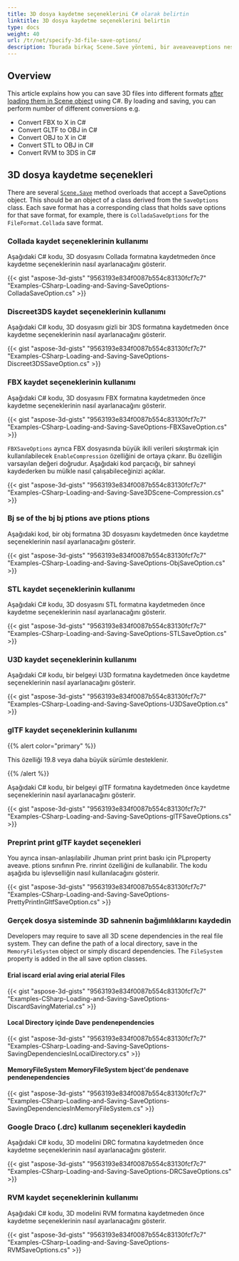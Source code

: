 ```yaml
---
title: 3D dosya kaydetme seçeneklerini C# olarak belirtin
linktitle: 3D dosya kaydetme seçeneklerini belirtin
type: docs
weight: 40
url: /tr/net/specify-3d-file-save-options/
description: Tburada birkaç Scene.Save yöntemi, bir aveaveaveptions nesnesini kabul eden aşırı yükler. Each kaydetme formatı, bu kaydetme formatı için kaydetme seçeneklerini tutan ilgili bir sınıfa sahiptir.
---
```

##  **Overview**

This article explains how you can save 3D files into different formats [after loading them in Scene object](https://docs.aspose.com/3d/net/specify-3d-file-load-options/) using C#. By loading and saving, you can perform number of different conversions e.g.

- Convert FBX to X in C#
- Convert GLTF to OBJ in C#
- Convert OBJ to X in C#
- Convert STL to OBJ in C#
- Convert RVM to 3DS in C#

##  **3D dosya kaydetme seçenekleri**
There are several [`Scene.Save`](https://reference.aspose.com/3d/net/aspose.threed/scene) method overloads that accept a SaveOptions object. This should be an object of a class derived from the `SaveOptions` class. Each save format has a corresponding class that holds save options for that save format, for example, there is `ColladaSaveOptions` for the `FileFormat.Collada` save format.
###  **Collada kaydet seçeneklerinin kullanımı**
Aşağıdaki C# kodu, 3D dosyasını Collada formatına kaydetmeden önce kaydetme seçeneklerinin nasıl ayarlanacağını gösterir.

{{< gist "aspose-3d-gists" "9563193e834f0087b554c83130fcf7c7" "Examples-CSharp-Loading-and-Saving-SaveOptions-ColladaSaveOption.cs" >}}
###  **Discreet3DS kaydet seçeneklerinin kullanımı**
Aşağıdaki C# kodu, 3D dosyasını gizli bir 3DS formatına kaydetmeden önce kaydetme seçeneklerinin nasıl ayarlanacağını gösterir.

{{< gist "aspose-3d-gists" "9563193e834f0087b554c83130fcf7c7" "Examples-CSharp-Loading-and-Saving-SaveOptions-Discreet3DSSaveOption.cs" >}}
###  **FBX kaydet seçeneklerinin kullanımı**
Aşağıdaki C# kodu, 3D dosyasını FBX formatına kaydetmeden önce kaydetme seçeneklerinin nasıl ayarlanacağını gösterir.

{{< gist "aspose-3d-gists" "9563193e834f0087b554c83130fcf7c7" "Examples-CSharp-Loading-and-Saving-SaveOptions-FBXSaveOption.cs" >}}

`FBXSaveOptions` ayrıca FBX dosyasında büyük ikili verileri sıkıştırmak için kullanılabilecek `EnableCompression` özelliğini de ortaya çıkarır. Bu özelliğin varsayılan değeri doğrudur. Aşağıdaki kod parçacığı, bir sahneyi kaydederken bu mülkle nasıl çalışabileceğinizi açıklar.



{{< gist "aspose-3d-gists" "9563193e834f0087b554c83130fcf7c7" "Examples-CSharp-Loading-and-Saving-Save3DScene-Compression.cs" >}}
###  **Bj se of the bj bj ptions ave ptions ptions**
Aşağıdaki kod, bir obj formatına 3D dosyasını kaydetmeden önce kaydetme seçeneklerinin nasıl ayarlanacağını gösterir.

{{< gist "aspose-3d-gists" "9563193e834f0087b554c83130fcf7c7" "Examples-CSharp-Loading-and-Saving-SaveOptions-ObjSaveOption.cs" >}}
###  **STL kaydet seçeneklerinin kullanımı**
Aşağıdaki C# kodu, 3D dosyasını STL formatına kaydetmeden önce kaydetme seçeneklerinin nasıl ayarlanacağını gösterir.

{{< gist "aspose-3d-gists" "9563193e834f0087b554c83130fcf7c7" "Examples-CSharp-Loading-and-Saving-SaveOptions-STLSaveOption.cs" >}}
###  **U3D kaydet seçeneklerinin kullanımı**
Aşağıdaki C# kodu, bir belgeyi U3D formatına kaydetmeden önce kaydetme seçeneklerinin nasıl ayarlanacağını gösterir.

{{< gist "aspose-3d-gists" "9563193e834f0087b554c83130fcf7c7" "Examples-CSharp-Loading-and-Saving-SaveOptions-U3DSaveOption.cs" >}}
###  **glTF kaydet seçeneklerinin kullanımı**
{{% alert color="primary" %}} 

This özelliği 19.8 veya daha büyük sürümle desteklenir.

{{% /alert %}} 



Aşağıdaki C# kodu, bir belgeyi glTF formatına kaydetmeden önce kaydetme seçeneklerinin nasıl ayarlanacağını gösterir.

{{< gist "aspose-3d-gists" "9563193e834f0087b554c83130fcf7c7" "Examples-CSharp-Loading-and-Saving-SaveOptions-glTFSaveOptions.cs" >}}
###  **Preprint print glTF kaydet seçenekleri**
You ayrıca insan-anlaşılabilir Jhuman print print baskı için PLproperty aveave. ptions sınıfının Pre. rinrint özelliğini de kullanabilir. The kodu aşağıda bu işlevselliğin nasıl kullanılacağını gösterir.

{{< gist "aspose-3d-gists" "9563193e834f0087b554c83130fcf7c7" "Examples-CSharp-Loading-and-Saving-SaveOptions-PrettyPrintInGltfSaveOption.cs" >}}
###  **Gerçek dosya sisteminde 3D sahnenin bağımlılıklarını kaydedin**
Developers may require to save all 3D scene dependencies in the real file system. They can define the path of a local directory, save in the `MemoryFileSystem` object or simply discard dependencies. The `FileSystem` property is added in the all save option classes.
####  **Erial iscard erial aving erial aterial Files**
{{< gist "aspose-3d-gists" "9563193e834f0087b554c83130fcf7c7" "Examples-CSharp-Loading-and-Saving-SaveOptions-DiscardSavingMaterial.cs" >}}
####  **Local Directory içinde Dave pendenependencies**
{{< gist "aspose-3d-gists" "9563193e834f0087b554c83130fcf7c7" "Examples-CSharp-Loading-and-Saving-SaveOptions-SavingDependenciesInLocalDirectory.cs" >}}
####  **MemoryFileSystem MemoryFileSystem bject'de pendenave pendenependencies**
{{< gist "aspose-3d-gists" "9563193e834f0087b554c83130fcf7c7" "Examples-CSharp-Loading-and-Saving-SaveOptions-SavingDependenciesInMemoryFileSystem.cs" >}}
###  **Google Draco (.drc) kullanım seçenekleri kaydedin**
Aşağıdaki C# kodu, 3D modelini DRC formatına kaydetmeden önce kaydetme seçeneklerinin nasıl ayarlanacağını gösterir.

{{< gist "aspose-3d-gists" "9563193e834f0087b554c83130fcf7c7" "Examples-CSharp-Loading-and-Saving-SaveOptions-DRCSaveOptions.cs" >}}
###  **RVM kaydet seçeneklerinin kullanımı**
Aşağıdaki C# kodu, 3D modelini RVM formatına kaydetmeden önce kaydetme seçeneklerinin nasıl ayarlanacağını gösterir.

{{< gist "aspose-3d-gists" "9563193e834f0087b554c83130fcf7c7" "Examples-CSharp-Loading-and-Saving-SaveOptions-RVMSaveOptions.cs" >}}
